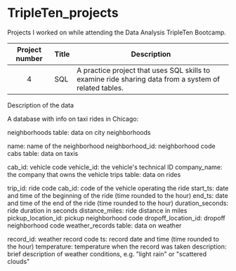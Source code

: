 # TripleTen_projects
Projects I worked on while attending the Data Analysis TripleTen Bootcamp.


| Project number | Title | Description |
| :-----------: | ----------- |----------- |
| 4| SQL| A practice project that uses SQL skills to examine ride sharing data from a system of related tables. |

Description of the data

A database with info on taxi rides in Chicago:

neighborhoods table: data on city neighborhoods

name: name of the neighborhood
neighborhood_id: neighborhood code
cabs table: data on taxis

cab_id: vehicle code
vehicle_id: the vehicle's technical ID
company_name: the company that owns the vehicle
trips table: data on rides

trip_id: ride code
cab_id: code of the vehicle operating the ride
start_ts: date and time of the beginning of the ride (time rounded to the hour)
end_ts: date and time of the end of the ride (time rounded to the hour)
duration_seconds: ride duration in seconds
distance_miles: ride distance in miles
pickup_location_id: pickup neighborhood code
dropoff_location_id: dropoff neighborhood code
weather_records table: data on weather

record_id: weather record code
ts: record date and time (time rounded to the hour)
temperature: temperature when the record was taken
description: brief description of weather conditions, e.g. "light rain" or "scattered clouds"
